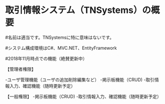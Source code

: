 ﻿# 取引情報システム（TNSystems）の概要
 
#名前は適当です。TNSystemsに特に意味はないです。

#システム構成環境はC#、MVC.NET、EntityFramework

#2018年11月時点での機能（絶賛更新中）

【管理者権限】

-ユーザ管理機能（ユーザの追加削除編集など）
-掲示板機能（CRUD)
-取引情報入力、確認機能（随時更新予定）


【一般権限】
-掲示板機能（CRUD)
-取引情報入力、確認機能（随時更新予定）


